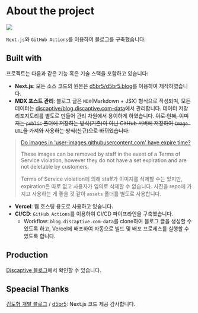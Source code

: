 # About the project

![](https://github.com/user-attachments/assets/f84d1b34-6185-4a1a-ac59-e8847ddf9a3d)

`Next.js`와 `GitHub Actions`를 이용하여 블로그를 구축했습니다.

## Built with

프로젝트는 다음과 같은 기능 혹은 기술 스택을 포함하고 있습니다:

- **Next.js**: 모든 소스 코드의 원본은 [d5br5/d5br5.blog](https://github.com/d5br5/d5br5.blog)를 이용하여 제작하였습니다.
- **MDX 포스트 관리**: 블로그 글은 `MDX`(Markdown + JSX) 형식으로 작성되며, 모든 데이터는 [discaptive/blog.discaptive.com-data](https://github.com/discaptive/blog.discaptive.com-data)에서 관리합니다. 데이터 저장 리포지토리를 별도로 만들어 관리 차원에서 용이하게 하였습니다. ~~이로 인해, 이미지는 `public` 폴더에 저장하는 방식(기존)이 아닌 GitHub 서버에 저장하여 `Image URL`을 가져와 사용하는 방식(신규)으로 바뀌었습니다.~~
> [Do images in 'user-images.githubusercontent.com' have expire time?](https://stackoverflow.com/questions/46374918/do-images-in-user-images-githubusercontent-com-have-expire-time)
> 
> These images can be removed by staff in the event of a Terms of Service violation, however they do not have a set expiration and are not deletable by customers.
>
> Terms of Service violation에 의해 staff가 이미지를 삭제할 수는 있지만, expiration은 따로 없고 사용자가 임의로 삭제할 수 없습니다.
> 사진을 repo에 가지고 사용하는 게 좋을 것 같아 `assets` 폴더를 별도로 사용합니다.
- **Vercel**: 웹 호스팅 용도로 사용하고 있습니다.
- **CI/CD**: `GitHub Actions`를 이용하여 CI/CD 파이프라인을 구축했습니다.
  - Workflow: `blog.discaptive.com-data`를 clone하여 블로그 글을 생성할 수 있도록 하고, Vercel에 배포하여 자동으로 빌드 및 배포 프로세스를 실행할 수 있도록 합니다.

## Production

[Discaptive 블로그](https://blog.discaptive.com)에서 확인할 수 있습니다.

## Speacial Thanks

[김도형 개발 블로그](https://d5br5.dev/blog) / [d5br5](https://github.com/d5br5): Next.js 코드 제공 감사합니다.
